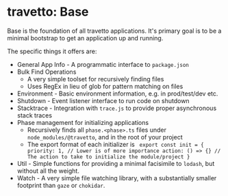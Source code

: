 travetto: Base
===

Base is the foundation of all travetto applications.  It's primary goal is to be a minimal bootstrap to get an application up and running.

The specific things it offers are:
* General App Info - A programmatic interface to `package.json`
* Bulk Find Operations
  * A very simple toolset for recursively finding files
  * Uses RegEx in lieu of glob for pattern matching on files
* Environment - Basic environment information, e.g. in prod/test/dev etc.
* Shutdown - Event listener interface to run code on shutdown
* Stacktrace - Integration with `trace.js` to provide proper asynchronous stack traces
* Phase management for initializing applications
  * Recursively finds all `phase.<phase>.ts` files under `node_modules/@travetto`, and in the root of your project
  * The export format of each initializer is ```
   export const init = {
    priority: 1, // Lower is of more importance
    action: () => {} // The action to take to initialize the module/project
  }```
* Util - Simple functions for providing a minimal facisimile to `lodash`, but without all the weight.
* Watch - A very simple file watching library, with a substantially smaller footprint than `gaze` or `chokidar`.  